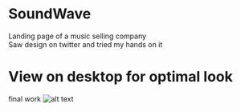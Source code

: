 # SoundWave


Landing page of a music selling company <br>
Saw design on twitter and tried my hands on it


# View on desktop for optimal look

final work
![alt text](./photo.png)



